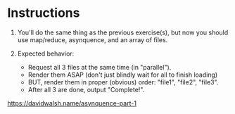 # Instructions

1. You'll do the same thing as the previous exercise(s), but now you should use map/reduce, asynquence, and an array of files.

2. Expected behavior:
	- Request all 3 files at the same time (in "parallel").
	- Render them ASAP (don't just blindly wait for all to finish loading)
	- BUT, render them in proper (obvious) order: "file1", "file2", "file3".
	- After all 3 are done, output "Complete!".

https://davidwalsh.name/asynquence-part-1